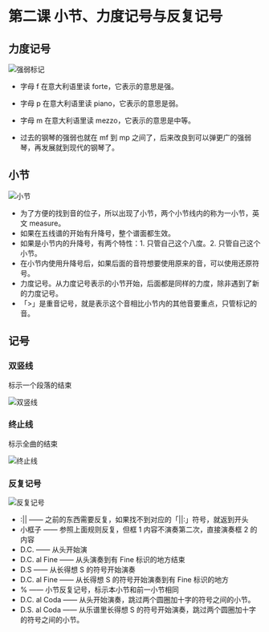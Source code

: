 # 第二课 小节、力度记号与反复记号

## 力度记号

![强弱标记](https://r2.alrcly.com/doc/2022-03-15-yuDzam.webp)

- 字母 f 在意大利语里读 forte，它表示的意思是强。

- 字母 p 在意大利语里读 piano，它表示的意思是弱。

- 字母 m 在意大利语里读 mezzo，它表示的意思是中等。

- 过去的钢琴的强弱也就在 mf 到 mp 之间了，后来改良到可以弹更广的强弱琴，再发展就到现代的钢琴了。

## 小节

![小节](https://r2.alrcly.com/doc/2022-03-15-N3WJJN.webp)

- 为了方便的找到音的位子，所以出现了小节，两个小节线内的称为一小节，英文 measure。
- 如果在五线谱的开始有升降号，整个谱面都生效。
- 如果是小节内的升降号，有两个特性：1. 只管自己这个八度。2. 只管自己这个小节。
- 在小节内使用升降号后，如果后面的音符想要使用原来的音，可以使用还原符号。
- 力度记号。从力度记号表示的小节开始，后面都是同样的力度，除非遇到了新的力度记号。
- 「>」是重音记号，就是表示这个音相比小节内的其他音要重点，只管标记的音。

## 记号

### 双竖线

标示一个段落的结束

![双竖线](https://r2.alrcly.com/doc/2022-03-15-2pjPh9.webp)

### 终止线

标示全曲的结束

![终止线](https://r2.alrcly.com/doc/2022-03-15-uIyuAP.webp)

### 反复记号

![反复记号](https://r2.alrcly.com/doc/2022-03-15-CrY4sJ.webp)

- :|| —— 之前的东西需要反复，如果找不到对应的「||:」符号，就返到开头
- 小框子 —— 参照上面规则反复，但框 1 内容不演奏第二次，直接演奏框 2 的内容
- D.C. —— 从头开始演
- D.C. al Fine —— 从头演奏到有 Fine 标识的地方结束
- D.S —— 从长得想 S 的符号开始演奏
- D.C. al Fine —— 从长得想 S 的符号开始演奏到有 Fine 标识的地方
- % —— 小节反复记号，标示本小节和前一小节相同
- D.C. al Coda —— 从头开始演奏，跳过两个圆圈加十字的符号之间的小节。
- D.S. al Coda —— 从乐谱里长得想 S 的符号开始演奏，跳过两个圆圈加十字的符号之间的小节。
